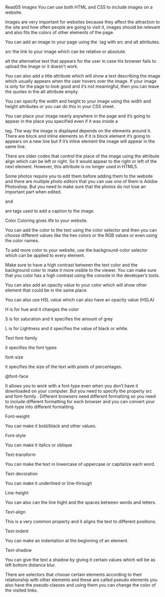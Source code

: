 Read05
Images
You can use both HTML and CSS to include images on a website.

Images are very important for websites because they affect the attraction to the site and how often people are going to visit it, images should be relevant and also fits the colors of other elements of the page.

You can add an image to your page using the <img> tag with src and alt attributes.

src the link to your image which can be relative or absolute.

alt the alternative text that appears for the user in case his browser fails to upload the image or it doesn’t work.

You can also add a title attribute which will show a text describing the image which usually appears when the user hovers over the image. If your image is only for the page to look good and it’s not meaningful, then you can leave the quotes in the alt attribute empty.

You can specify the width and height to your image using the width and height attributes or you can do this in your CSS sheet.

You can place your image nearly anywhere in the page and it’s going to appear in the place you specified even if it was inside a <p> tag. The way the image is displayed depends on the elements around it. There are block and inline elements so if it is block element it’s going to appears on a new line but if it’s inline element the image will appear in the same line.

There are older codes that control the place of the image using the attribute align which can be left or right. So it would appear to the right or left of the next element. However, this attribute is no longer used in HTML5.

Some photos require you to edit them before adding them to the website and there are multiple photo editors that you can use one of them is Adobe Photoshop. But you need to make sure that the photos do not lose an important part when edited.

<fig> and <figcaption> are tags used to add a caption to the image.

Color
Coloring gives life to your website.

You can add the color to the text using the color selector and then you can choose different values like the hex colors or the RGB values or even using the color names.

To add more color to your website, use the background-color selector which can be applied to every element.

Make sure to have a high contrast between the text color and the background color to make it more visible to the viewer. You can make sure that you color has a high contrast using the console in the developer’s tools.

You can also add an opacity value to your color which will show other element that could be in the same place.

You can also use HSL value which can also have an opacity value (HSLA)

H is for hue and it changes the color

S is for saturation and it specifies the amount of grey

L is for Lightness and it specifies the value of black or white.

Text
font-family

it specifies the font types

font-size

it specifies the size of the text with pixels of percentages.

@font-face

It allows you to work with a font type even when you don’t have it downloaded on your computer. But you need to specify the property src and font-family . Different browsers need different formatting so you need to include different formatting for each browser and you can convert your font-type into different formatting.

Font-weight

You can make it bold/black and other values.

Font-style

You can make it italics or oblique

Text-transform

You can make the text in lowercase of uppercase or capitalize each word.

Text-decoration

You can make it underlined or line-through

Line-height

You can also can the line hight and the spaces between words and letters.

Text-align

This is a very common property and it aligns the text to different positions.

Text-indent

You can make an indentation at the beginning of an element.

Text-shadow

You can give the text a shadow by giving it certain values which will be as left bottom distance blur.

There are selectors that choose certain elements according to their relationship with other elements and these are called pseudo elements you also have the pseudo classes and using them you can change the color of the visited links.
